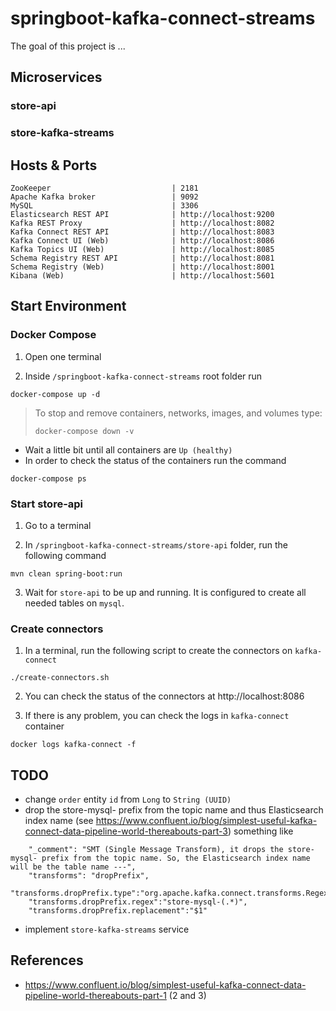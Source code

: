 # springboot-kafka-connect-streams

The goal of this project is ...

## Microservices

### store-api

### store-kafka-streams

## Hosts & Ports

```
ZooKeeper                           | 2181
Apache Kafka broker                 | 9092
MySQL                               | 3306
Elasticsearch REST API              | http://localhost:9200
Kafka REST Proxy                    | http://localhost:8082
Kafka Connect REST API              | http://localhost:8083
Kafka Connect UI (Web)              | http://localhost:8086
Kafka Topics UI (Web)               | http://localhost:8085
Schema Registry REST API            | http://localhost:8081
Schema Registry (Web)               | http://localhost:8001
Kibana (Web)                        | http://localhost:5601
```

## Start Environment

### Docker Compose

1. Open one terminal

2. Inside `/springboot-kafka-connect-streams` root folder run
```
docker-compose up -d
```
> To stop and remove containers, networks, images, and volumes type:
> ```
> docker-compose down -v
> ```

- Wait a little bit until all containers are `Up (healthy)`
- In order to check the status of the containers run the command
```
docker-compose ps
```

### Start store-api

1. Go to a terminal

2. In `/springboot-kafka-connect-streams/store-api` folder, run the following command
```
mvn clean spring-boot:run
```

3. Wait for `store-api` to be up and running. It is configured to create all needed tables on `mysql`.


### Create connectors

1. In a terminal, run the following script to create the connectors on `kafka-connect`
```
./create-connectors.sh
```

2. You can check the status of the connectors at http://localhost:8086

3. If there is any problem, you can check the logs in `kafka-connect` container
```
docker logs kafka-connect -f
```

## TODO

- change `order` entity `id` from `Long` to `String (UUID)`
- drop the store-mysql- prefix from the topic name and thus Elasticsearch index name (see https://www.confluent.io/blog/simplest-useful-kafka-connect-data-pipeline-world-thereabouts-part-3)
something like
```
    "_comment": "SMT (Single Message Transform), it drops the store-mysql- prefix from the topic name. So, the Elasticsearch index name will be the table name ---",
    "transforms": "dropPrefix",
    "transforms.dropPrefix.type":"org.apache.kafka.connect.transforms.RegexRouter",
    "transforms.dropPrefix.regex":"store-mysql-(.*)",
    "transforms.dropPrefix.replacement":"$1"
```
- implement `store-kafka-streams` service

## References

- https://www.confluent.io/blog/simplest-useful-kafka-connect-data-pipeline-world-thereabouts-part-1 (2 and 3)